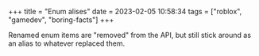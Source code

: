 +++
title = "Enum alises"
date = 2023-02-05 10:58:34
tags = ["roblox", "gamedev", "boring-facts"]
+++

Renamed enum items are "removed" from the API, but still stick around as an
alias to whatever replaced them.
